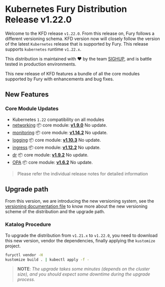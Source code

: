 # Kubernetes Fury Distribution Release v1.22.0

Welcome to the KFD release `v1.22.0`. From this release on, Fury follows a
different versioning schema. KFD version now will closely follow the version of
the latest `Kubernetes` release that is supported by Fury. This release supports `kubernetes` runtime `v1.22.x`.

This distribution is maintained with ❤️ by the team [SIGHUP](https://sighup.io/),
and is battle tested in production environments.

This new release of KFD features a bundle of all the core modules supported by
Fury with enhancements and bug fixes.

## New Features

### Core Module Updates

- Kubernetes `1.22` compatibility on all modules
- [networking](https://github.com/sighupio/fury-kubernetes-networking) 📦 core module: [**v1.9.0**](https://github.com/sighupio/fury-kubernetes-networking/releases/tag/v1.9.0)
  No update.
- [monitoring](https://github.com/sighupio/fury-kubernetes-monitoring) 📦 core module: [**v1.14.2**](https://github.com/sighupio/fury-kubernetes-monitoring/releases/tag/v1.14.2)
  No update.
- [logging](https://github.com/sighupio/fury-kubernetes-logging) 📦 core module: [**v1.10.3**](https://github.com/sighupio/fury-kubernetes-logging/releases/tag/v1.10.3)
  No update.
- [ingress](https://github.com/sighupio/fury-kubernetes-ingress) 📦 core module: [**v1.12.2**](https://github.com/sighupio/fury-kubernetes-ingress/releases/tag/v1.12.2)
  No update.
- [dr](https://github.com/sighupio/fury-kubernetes-dr) 📦 core module: [**v1.9.2**](https://github.com/sighupio/fury-kubernetes-dr/releases/tag/v1.9.2)
  No update.
- [OPA](https://github.com/sighupio/fury-kubernetes-opa) 📦 core module: [**v1.6.2**](https://github.com/sighupio/fury-kubernetes-opa/releases/tag/v1.6.2)
  No update.

> Please refer the individual release notes for detailed information

## Upgrade path

From this version, we are introducing the new versioning system, see the [versioning documentation file][versioning] to know more about
the new versioning scheme of the distribution and the upgrade path.

### Katalog Procedure

To upgrade the distribution from `v1.21.x` to `v1.22.0`, you need to download this new version, vendor the dependencies,
finally applying the `kustomize` project.

```bash
furyctl vendor -H
kustomize build . | kubectl apply -f -
```

> **NOTE**: *The upgrade takes some minutes (depends on the cluster size), and you should expect some downtime during
the upgrade process.*

<!--  Links -->
[versioning]: https://github.com/sighupio/fury-distribution/blob/master/docs/VERSIONING.md

